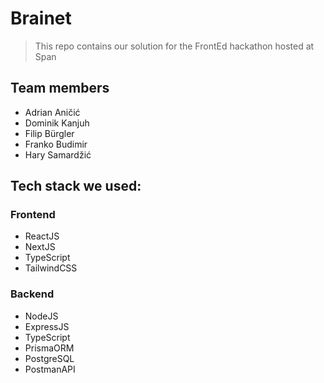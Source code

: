 # Brainet

> This repo contains our solution for the FrontEd hackathon hosted at Span

## Team members

- Adrian Aničić
- Dominik Kanjuh
- Filip Bürgler
- Franko Budimir
- Hary Samardžić

## Tech stack we used:

### Frontend

- ReactJS
- NextJS
- TypeScript
- TailwindCSS

### Backend

- NodeJS
- ExpressJS
- TypeScript
- PrismaORM
- PostgreSQL
- PostmanAPI
